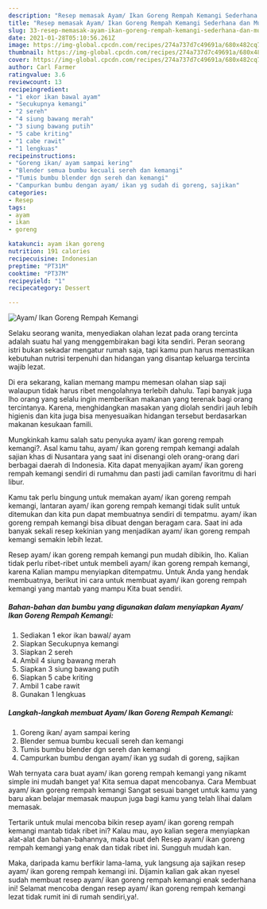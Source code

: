 ```yaml
---
description: "Resep memasak Ayam/ Ikan Goreng Rempah Kemangi Sederhana dan Mudah Dibuat"
title: "Resep memasak Ayam/ Ikan Goreng Rempah Kemangi Sederhana dan Mudah Dibuat"
slug: 33-resep-memasak-ayam-ikan-goreng-rempah-kemangi-sederhana-dan-mudah-dibuat
date: 2021-01-28T05:10:56.261Z
image: https://img-global.cpcdn.com/recipes/274a737d7c49691a/680x482cq70/ayam-ikan-goreng-rempah-kemangi-foto-resep-utama.jpg
thumbnail: https://img-global.cpcdn.com/recipes/274a737d7c49691a/680x482cq70/ayam-ikan-goreng-rempah-kemangi-foto-resep-utama.jpg
cover: https://img-global.cpcdn.com/recipes/274a737d7c49691a/680x482cq70/ayam-ikan-goreng-rempah-kemangi-foto-resep-utama.jpg
author: Carl Farmer
ratingvalue: 3.6
reviewcount: 13
recipeingredient:
- "1 ekor ikan bawal ayam"
- "Secukupnya kemangi"
- "2 sereh"
- "4 siung bawang merah"
- "3 siung bawang putih"
- "5 cabe kriting"
- "1 cabe rawit"
- "1 lengkuas"
recipeinstructions:
- "Goreng ikan/ ayam sampai kering"
- "Blender semua bumbu kecuali sereh dan kemangi"
- "Tumis bumbu blender dgn sereh dan kemangi"
- "Campurkan bumbu dengan ayam/ ikan yg sudah di goreng, sajikan"
categories:
- Resep
tags:
- ayam
- ikan
- goreng

katakunci: ayam ikan goreng 
nutrition: 191 calories
recipecuisine: Indonesian
preptime: "PT31M"
cooktime: "PT37M"
recipeyield: "1"
recipecategory: Dessert

---
```



![Ayam/ Ikan Goreng Rempah Kemangi](https://img-global.cpcdn.com/recipes/274a737d7c49691a/680x482cq70/ayam-ikan-goreng-rempah-kemangi-foto-resep-utama.jpg)

Selaku seorang wanita, menyediakan olahan lezat pada orang tercinta adalah suatu hal yang menggembirakan bagi kita sendiri. Peran seorang istri bukan sekadar mengatur rumah saja, tapi kamu pun harus memastikan kebutuhan nutrisi terpenuhi dan hidangan yang disantap keluarga tercinta wajib lezat.

Di era  sekarang, kalian memang mampu memesan olahan siap saji walaupun tidak harus ribet mengolahnya terlebih dahulu. Tapi banyak juga lho orang yang selalu ingin memberikan makanan yang terenak bagi orang tercintanya. Karena, menghidangkan masakan yang diolah sendiri jauh lebih higienis dan kita juga bisa menyesuaikan hidangan tersebut berdasarkan makanan kesukaan famili. 



Mungkinkah kamu salah satu penyuka ayam/ ikan goreng rempah kemangi?. Asal kamu tahu, ayam/ ikan goreng rempah kemangi adalah sajian khas di Nusantara yang saat ini disenangi oleh orang-orang dari berbagai daerah di Indonesia. Kita dapat menyajikan ayam/ ikan goreng rempah kemangi sendiri di rumahmu dan pasti jadi camilan favoritmu di hari libur.

Kamu tak perlu bingung untuk memakan ayam/ ikan goreng rempah kemangi, lantaran ayam/ ikan goreng rempah kemangi tidak sulit untuk ditemukan dan kita pun dapat membuatnya sendiri di tempatmu. ayam/ ikan goreng rempah kemangi bisa dibuat dengan beragam cara. Saat ini ada banyak sekali resep kekinian yang menjadikan ayam/ ikan goreng rempah kemangi semakin lebih lezat.

Resep ayam/ ikan goreng rempah kemangi pun mudah dibikin, lho. Kalian tidak perlu ribet-ribet untuk membeli ayam/ ikan goreng rempah kemangi, karena Kalian mampu menyiapkan ditempatmu. Untuk Anda yang hendak membuatnya, berikut ini cara untuk membuat ayam/ ikan goreng rempah kemangi yang mantab yang mampu Kita buat sendiri.

<!--inarticleads1-->

##### Bahan-bahan dan bumbu yang digunakan dalam menyiapkan Ayam/ Ikan Goreng Rempah Kemangi:

1. Sediakan 1 ekor ikan bawal/ ayam
1. Siapkan Secukupnya kemangi
1. Siapkan 2 sereh
1. Ambil 4 siung bawang merah
1. Siapkan 3 siung bawang putih
1. Siapkan 5 cabe kriting
1. Ambil 1 cabe rawit
1. Gunakan 1 lengkuas




<!--inarticleads2-->

##### Langkah-langkah membuat Ayam/ Ikan Goreng Rempah Kemangi:

1. Goreng ikan/ ayam sampai kering
1. Blender semua bumbu kecuali sereh dan kemangi
1. Tumis bumbu blender dgn sereh dan kemangi
1. Campurkan bumbu dengan ayam/ ikan yg sudah di goreng, sajikan




Wah ternyata cara buat ayam/ ikan goreng rempah kemangi yang nikamt simple ini mudah banget ya! Kita semua dapat mencobanya. Cara Membuat ayam/ ikan goreng rempah kemangi Sangat sesuai banget untuk kamu yang baru akan belajar memasak maupun juga bagi kamu yang telah lihai dalam memasak.

Tertarik untuk mulai mencoba bikin resep ayam/ ikan goreng rempah kemangi mantab tidak ribet ini? Kalau mau, ayo kalian segera menyiapkan alat-alat dan bahan-bahannya, maka buat deh Resep ayam/ ikan goreng rempah kemangi yang enak dan tidak ribet ini. Sungguh mudah kan. 

Maka, daripada kamu berfikir lama-lama, yuk langsung aja sajikan resep ayam/ ikan goreng rempah kemangi ini. Dijamin kalian gak akan nyesel sudah membuat resep ayam/ ikan goreng rempah kemangi enak sederhana ini! Selamat mencoba dengan resep ayam/ ikan goreng rempah kemangi lezat tidak rumit ini di rumah sendiri,ya!.

